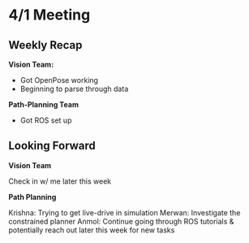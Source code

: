 # 4/1 Meeting

## Weekly Recap
**Vision Team:**
* Got OpenPose working
* Beginning to parse through data


**Path-Planning Team**
* Got ROS set up

## Looking Forward
**Vision Team**

Check in w/ me later this week

**Path Planning**

Krishna: Trying to get live-drive in simulation
Merwan: Investigate the constrained planner
Anmol: Continue going through ROS tutorials & potentially reach out later this week for new tasks

